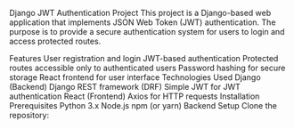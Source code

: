 Django JWT Authentication Project
This project is a Django-based web application that implements JSON Web Token (JWT) authentication. The purpose is to provide a secure authentication system for users to login and access protected routes.

Features
User registration and login
JWT-based authentication
Protected routes accessible only to authenticated users
Password hashing for secure storage
React frontend for user interface
Technologies Used
Django (Backend)
Django REST framework (DRF)
Simple JWT for JWT authentication
React (Frontend)
Axios for HTTP requests
Installation
Prerequisites
Python 3.x
Node.js
npm (or yarn)
Backend Setup
Clone the repository:
